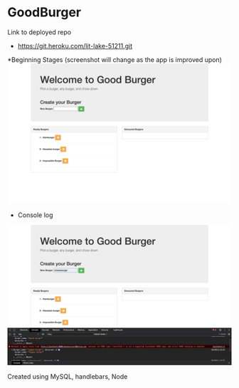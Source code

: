 # GoodBurger

Link to deployed repo

*  https://git.heroku.com/lit-lake-51211.git

*Beginning Stages (screenshot will change as the app is improved upon)
<img src="./GoodBurgerApp.png">

* Console log
<img src="./GBScSh.png">


Created using MySQL, handlebars, Node
